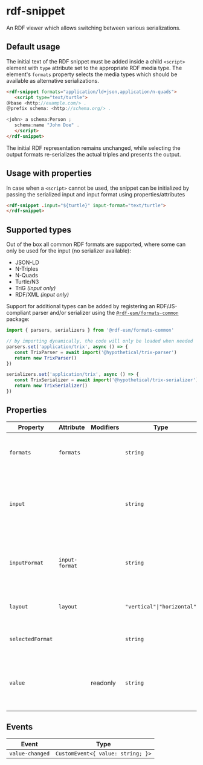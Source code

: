 # rdf-snippet

An RDF viewer which allows switching between various serializations.

## Default usage

The initial text of the RDF snippet must be added inside a child `<script>` element with `type` attribute set to the appropriate
RDF media type. The element's `formats` property selects the media types which should be available as alternative serializations.

```html
<rdf-snippet formats="application/ld+json,application/n-quads">
   <script type="text/turtle">
＠base <http://example.com/> .
＠prefix schema: <http://schema.org/> .

<john> a schema:Person ;
   schema:name "John Doe" .
   </script>
</rdf-snippet>
```

The initial RDF representation remains unchanged, while selecting the output formats re-serializes the actual triples and presents the output.

## Usage with properties

In case when a `<script>` cannot be used, the snippet can be initialized by passing the serialized input and input format using properties/attributes

```html
<rdf-snippet .input="${turtle}" input-format="text/turtle">
</rdf-snippet>
```

## Supported types

Out of the box all common RDF formats are supported, where some can only be used for the input (no serializer available):

- JSON-LD
- N-Triples
- N-Quads
- Turtle/N3
- TriG *(input only)*
- RDF/XML *(input only)*

Support for additional types can be added by registering an RDF/JS-compliant parser and/or serializer using the [`@rdf-esm/formats-common`](https://npm.im/@rdf-esm/formats-common)
package:

```js
import { parsers, serializers } from '@rdf-esm/formats-common'

// by importing dynamically, the code will only be loaded when needed
parsers.set('application/trix', async () => {
   const TrixParser = await import('@hypothetical/trix-parser')
   return new TrixParser()
})

serializers.set('application/trix', async () => {
   const TrixSerializer = await import('@hypothetical/trix-serializer')
   return new TrixSerializer()
})
```

## Properties

| Property         | Attribute      | Modifiers | Type                       | Default       | Description                                      |
|------------------|----------------|-----------|----------------------------|---------------|--------------------------------------------------|
| `formats`        | `formats`      |           | `string`                   | ""            | comma-separated list of output formats           |
| `input`          |                |           | `string`                   |               | set the input serialized value (ignored when `<script>` is used) |
| `inputFormat`    | `input-format` |           | `string`                   | "text/turtle" | set the format of the input (ignored when `<script>` is used) |
| `layout`         | `layout`       |           | `"vertical"\|"horizontal"` |               | controls the position of selection buttons       |
| `selectedFormat` |                |           | `string`                   |               | gets the selected output format                  |
| `value`          |                | readonly  | `string`                   |               | Gets the text contents of the currently showing editor |

## Events

| Event           | Type                              |
|-----------------|-----------------------------------|
| `value-changed` | `CustomEvent<{ value: string; }>` |
